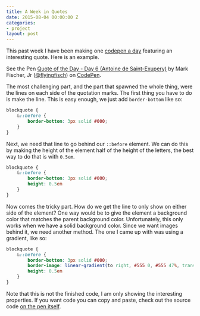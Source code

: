 ```yaml
---
title: A Week in Quotes
date: 2015-08-04 00:00:00 Z
categories:
- project
layout: post
---
```


This past week I have been making one [codepen a day](http://codepen.io/collection/ANqEdj/) featuring an interesting quote. Here is an example.

<p data-height="391" data-theme-id="6851" data-slug-hash="XbOmwQ" data-default-tab="result" data-user="flyingfisch" class='codepen'>See the Pen <a href='http://codepen.io/flyingfisch/pen/XbOmwQ/'>Quote of the Day - Day 6 (Antoine de Saint-Exupery)</a> by Mark Fischer, Jr (<a href='http://codepen.io/flyingfisch'>@flyingfisch</a>) on <a href='http://codepen.io'>CodePen</a>.</p>
<script async src="//assets.codepen.io/assets/embed/ei.js"></script>

The most challenging part, and the part that spawned the whole thing, were the lines on each side of the quotation marks. The first thing you have to do is make the line. This is easy enough, we just add `border-bottom` like so:

~~~scss
blockquote {
    &::before {
        border-bottom: 3px solid #000;
    }
}
~~~

Next, we need that line to go behind our `::before` element. We can do this by making the height of the element half of the height of the letters, the best way to do that is with `0.5em`.

~~~scss
blockquote {
    &::before {
        border-bottom: 3px solid #000;
        height: 0.5em
    }
}
~~~

Now comes the tricky part. How do we get the line to only show on either side of the element? One way would be to give the element a background color that matches the parent background color. Unfortunately, this only works when we have a solid background color. Since we want images behind it, we need another method. The one I came up with was using a gradient, like so:

~~~scss
blockquote {
    &::before {
        border-bottom: 3px solid #000;
        border-image: linear-gradient(to right, #555 0, #555 47%, transparent 47%, transparent 53%, #555 53%, #555 100%);
        height: 0.5em
    }
}
~~~

Note that this is not the finished code, I am only showing the interesting properties. If you want code you can copy and paste, check out the source code [on the pen itself](http://codepen.io/flyingfisch/pen/XbOmwQ?editors=010).

